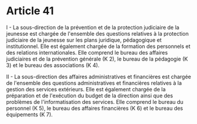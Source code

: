 # Article 41

I - La sous-direction de la prévention et de la protection judiciaire de la jeunesse est chargée de l'ensemble des questions relatives à la protection judiciaire de la jeunesse sur les plans juridique, pédagogique et institutionnel. Elle est également chargée de la formation des personnels et des relations internationales. Elle comprend le bureau des affaires judiciaires et de la prévention générale (K 2), le bureau de la pédagogie (K 3) et le bureau des associations (K 4).

II - La sous-direction des affaires administratives et financières est chargée de l'ensemble des questions administratives et financières relatives à la gestion des services extérieurs. Elle est également chargée de la préparation et de l'exécution du budget de la direction ainsi que des problèmes de l'informatisation des services. Elle comprend le bureau du personnel (K 5), le bureau des affaires financières (K 6) et le bureau des équipements (K 7).
